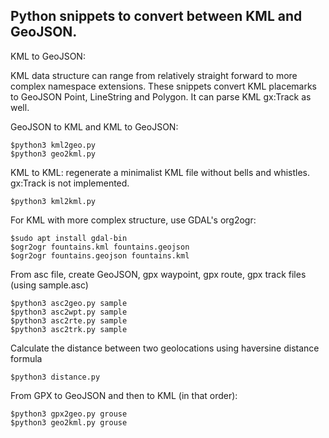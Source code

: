 ## Python snippets to convert between KML and GeoJSON.

KML to GeoJSON:<br>

KML data structure can range from relatively straight forward to more complex namespace extensions. These snippets convert KML placemarks to GeoJSON Point, LineString and Polygon. It can parse KML gx:Track as well. 

GeoJSON to KML and KML to GeoJSON:
```
$python3 kml2geo.py
$python3 geo2kml.py
```

KML to KML: regenerate a minimalist KML file without bells and whistles. gx:Track is not implemented.
```
$python3 kml2kml.py
```

For KML with more complex structure, use GDAL's org2ogr:
```
$sudo apt install gdal-bin
$ogr2ogr fountains.kml fountains.geojson
$ogr2ogr fountains.geojson fountains.kml
```
From asc file, create GeoJSON, gpx waypoint, gpx route, gpx track files (using sample.asc)
```
$python3 asc2geo.py sample
$python3 asc2wpt.py sample
$python3 asc2rte.py sample
$python3 asc2trk.py sample

```
Calculate the distance between two geolocations using haversine distance formula
```
$python3 distance.py
```
From GPX to GeoJSON and then to KML (in that order):
```
$python3 gpx2geo.py grouse
$python3 geo2kml.py grouse
```
